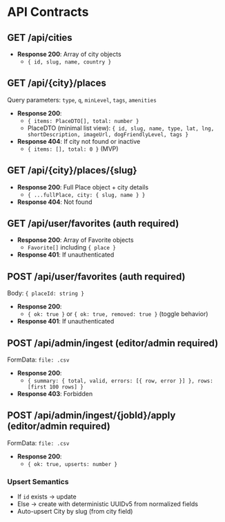 # API Contracts

## GET /api/cities

- **Response 200**: Array of city objects
  - `{ id, slug, name, country }`

## GET /api/{city}/places

Query parameters: `type`, `q`, `minLevel`, `tags`, `amenities`

- **Response 200**: 
  - `{ items: PlaceDTO[], total: number }`
  - PlaceDTO (minimal list view): `{ id, slug, name, type, lat, lng, shortDescription, imageUrl, dogFriendlyLevel, tags }`
- **Response 404**: If city not found or inactive
  - `{ items: [], total: 0 }` (MVP)

## GET /api/{city}/places/{slug}

- **Response 200**: Full Place object + city details
  - `{ ...fullPlace, city: { slug, name } }`
- **Response 404**: Not found

## GET /api/user/favorites (auth required)

- **Response 200**: Array of Favorite objects
  - `Favorite[]` including `{ place }`
- **Response 401**: If unauthenticated

## POST /api/user/favorites (auth required)

Body: `{ placeId: string }`

- **Response 200**: 
  - `{ ok: true }` or `{ ok: true, removed: true }` (toggle behavior)
- **Response 401**: If unauthenticated

## POST /api/admin/ingest (editor/admin required)

FormData: `file: .csv`

- **Response 200**: 
  - `{ summary: { total, valid, errors: [{ row, error }] }, rows: [first 100 rows] }`
- **Response 403**: Forbidden

## POST /api/admin/ingest/{jobId}/apply (editor/admin required)

FormData: `file: .csv`

- **Response 200**: 
  - `{ ok: true, upserts: number }`

### Upsert Semantics

- If `id` exists → update
- Else → create with deterministic UUIDv5 from normalized fields
- Auto-upsert City by slug (from city field)